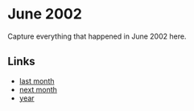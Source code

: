 # June 2002

Capture everything that happened in June 2002 here.

## Links
- [last month](calendar/months/2002-05.md)
- [next month](calendar/months/2002-07.md)
- [year](calendar/years/2002.md)